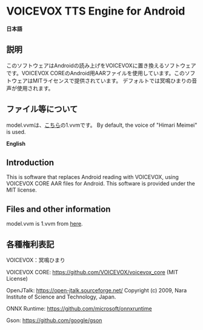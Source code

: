 # VOICEVOX TTS Engine for Android

**日本語**
## 説明
このソフトウェアはAndroidの読み上げをVOICEVOXに置き換えるソフトウェアです。VOICEVOX COREのAndroid用AARファイルを使用しています。このソフトウェアはMITライセンスで提供されています。
デフォルトでは冥鳴ひまりの音声が使用されます。

## ファイル等について
model.vvmは、[こちら](https://github.com/VOICEVOX/voicevox_fat_resource/tree/main/core/model)の1.vvmです。
By default, the voice of "Himari Meimei" is used.

**English**
## Introduction
This is software that replaces Android reading with VOICEVOX, using VOICEVOX CORE AAR files for Android. This software is provided under the MIT license.


## Files and other information
model.vvm is 1.vvm from [here](https://github.com/VOICEVOX/voicevox_fat_resource/tree/main/core/model).

## 各種権利表記
VOICEVOX：冥鳴ひまり 

VOICEVOX CORE: https://github.com/VOICEVOX/voicevox_core (MIT License)

OpenJTalk: https://open-jtalk.sourceforge.net/
Copyright (c) 2009, Nara Institute of Science and Technology, Japan.

ONNX Runtime: https://github.com/microsoft/onnxruntime

Gson: https://github.com/google/gson